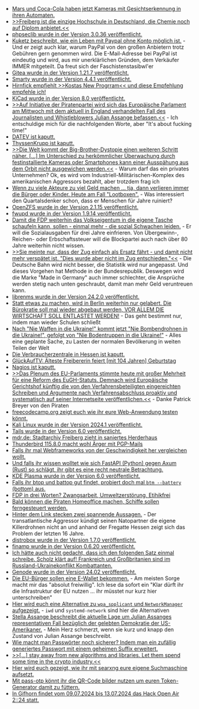 * [Mars und Coca-Cola haben jetzt Kameras mit Gesichtserkennung in ihren Automaten.](https://www.borncity.com/blog/2024/02/26/kamera-zur-gesichtserkennung-in-invenda-automaten-mars-coca-cola-entdeckt/)
* [>>Freiberg ist die einzige Hochschule in Deutschland, die Chemie noch auf Diplom anbietet.<<](https://www.spiegel.de/start/studieren-in-freiberg-campus-wohnviertel-wg-zimmer-preise-und-kneipen-a-5e6e58ce-3098-4439-9ec3-06e1462acf5b)
* [phpseclib wurde in der Version 3.0.36 veröffentlicht.](https://github.com/phpseclib/phpseclib/releases/tag/3.0.36)
* [Kuketz beschreibt, wie ein Leben mit Paypal ohne Konto möglich ist.](https://www.kuketz-blog.de/paypal-ohne-konto-nutzen-was-geht-und-was-nicht-geht/) - Und er zeigt auch klar, warum PayPal von den großen Anbietern trotz Gebühren gern genommen wird. Die E-Mail-Adresse bei PayPal ist eindeutig und wird, aus mir unerklärlichen Gründen, dem Verkäufer IMMER mitgeteilt. Da freut sich der Faschistenstasibwl'er
* [Gitea wurde in der Version 1.21.7 veröffentlicht.](https://github.com/go-gitea/gitea/releases/tag/v1.21.7)
* [Smarty wurde in der Version 4.4.1 veröffentlicht.](https://github.com/smarty-php/smarty/releases/tag/v4.4.1)
* [Hirnfick empfiehlt >>Kostas New Progrram<< und diese Empfehlung empfehle ich!](https://tuxproject.de/blog/2024/02/kuerzestkritik-kostas-new-progrram/)
* [KiCad wurde in der Version 8.0 veröffentlicht.](https://www.phoronix.com/news/KiCad-8.0-Released)
* [>>Auf Initiative der Piratenpartei wird sich das Europäische Parlament am Mittwoch mit dem aktuell in England verhandelten Fall des Journalisten und Whistleblowers Julian Assange befassen.<<](https://www.patrick-breyer.de/piraten-beenden-schweigen-der-eu-zur-drohenden-auslieferung-von-julian-assange-an-die-usa/) - Ich entschuldige mich für die nachfolgenden Worte, aber "It's about fucking time!"
* [DATEV ist kaputt.](https://www.borncity.com/blog/2024/02/26/grostrung-der-datev-vom-26-februar-2024/)
* [ThyssenKrupp ist kaputt.](https://www.bleepingcomputer.com/news/security/steel-giant-thyssenkrupp-confirms-cyberattack-on-automotive-division/)
* [>>Die Welt kommt der Big-Brother-Dystopie einen weiteren Schritt näher. [...] Im Unterschied zu herkömmlicher Überwachung durch festinstallierte Kameras oder Smartphones kann einer Ausspähung aus dem Orbit nicht ausgewichen werden.<<](https://netzpolitik.org/2024/albedo-space-jetzt-kommen-die-ueberwachungssatelliten-die-einzelne-personen-beobachten-koennen/) - Warum darf das ein privates Unternehmen? Ok, es wird vom Industriell-Militärischen-Komplex des amerikanischen Aggressors bezahlt, aber trotzdem frag ich
* [Wenn zu viele Akteure zu viel Geld machen ... tja, dann verlieren immer die Bürger oder Kinder. Heute am Fall "Lootboxen".](https://netzpolitik.org/2024/gluecksspiel-die-lootbox-debatte-stagniert/) - Was interessiert den Quartalsdenker schon, dass er Menschen für Jahre ruiniert?
* [OpenZFS wurde in der Version 2.1.15 veröffentlicht.](https://github.com/openzfs/zfs/releases/tag/zfs-2.1.15)
* [fwupd wurde in der Version 1.9.14 veröffentlicht.](https://github.com/fwupd/fwupd/releases/tag/1.9.14)
* [Damit die FDP weiterhin das Volkseigentum in die eigene Tasche schaufeln kann, sollen - einmal mehr - die sozial Schwachen leiden.](http://blog.fefe.de/?ts=9b22acf0) - Er will die Sozialausgaben für drei Jahre einfrieren. Von Übergewinn-, Reichen- oder Erbschaftssteuer will die Blockpartei auch nach über 80 Jahre weiterhin nicht wissen.
* [>>Sie meinte nur, dass der Zug einfach als Ersatz fährt - und damit nicht mehr verspätet ist. "Dies wurde aber nicht im Zug entschieden."<<](http://blog.fefe.de/?ts=9b23750c) - Die Deutsche Bahn wird nicht besser, die Statistik wird nur angepasst. Und dieses Vorgehen hat Methode in der Bundesrepublik. Deswegen wird die Marke "Made in Germany" auch immer schlechter, die Ansprüche werden stetig nach unten geschraubt, damit man mehr Geld veruntreuen kann.
* [librenms wurde in der Version 24.2.0 veröffentlicht.](https://github.com/librenms/librenms/releases/tag/24.2.0)
* [Statt etwas zu machen, wird in Berlin weiterhin nur gelabert. Die Bürokratie soll mal wieder abgebaut werden, VOR ALLEM DIE WIRTSCHAFT SOLL ENTLASTET WERDEN!](http://blog.fefe.de/?ts=9b20db5d) - Das geht bestimmt nur, indem man wieder Schulen schließt
* [Nach "Nie Waffen in die Ukraine!" kommt jetzt "Nie Bombendrohnen in die Ukraine!", gefolgt von "Nie Bodentruppen in die Ukraine!"](http://blog.fefe.de/?ts=9b20cec8) - Alles eine geplante Sache, zu Lasten der normalen Bevölkerung in weiten Teilen der Welt
* [Die Verbraucherzentrale in Hessen ist kaputt.](https://www.bleepingcomputer.com/news/security/german-state-of-hessen-says-systems-encrypted-by-ransomware/)
* [GlückAufTV: Älteste Freibererin feiert [mit 104 Jahren] Geburtstag](https://www.youtube.com/watch?v=cDhEu4a__dA)
* [Nagios ist kaputt.](https://www.borncity.com/blog/2024/02/27/nagios-xi-schwachstellen-cve-2024-24401-und-cve-2024-24402-poc-ffentlich/)
* [>>Das Plenum des EU-Parlaments stimmte heute mit großer Mehrheit für eine Reform des EuGH-Statuts. Demnach wird Europäische Gerichtshof künftig die von den Verfahrensbeteiligten eingereichten Schreiben und Argumente nach Verfahrensabschluss proaktiv und systematisch auf seiner Internetseite veröffentlichen.<<](https://www.patrick-breyer.de/grosser-erfolg-dank-piraten-eu-parlament-stimmt-fuer-neue-transparenz-regeln-fuer-den-europaeischen-gerichtshof/) - Danke Patrick Breyer von den Piraten
* [freecodecamp.org zeigt euch wie ihr eure Web-Anwendung testen könnt.](https://www.freecodecamp.org/news/performance-testing-for-web-applications/)
* [Kali Linux wurde in der Version 2024.1 veröffentlicht.](https://www.bleepingcomputer.com/news/security/kali-linux-20241-released-with-4-new-tools-ui-refresh/)
* [Tails wurde in der Version 6.0 veröffentlicht.](https://lwn.net/Articles/963986/)
* [mdr.de: Stadtarchiv Freiberg zieht in saniertes Herderhaus](https://www.mdr.de/nachrichten/sachsen/chemnitz/freiberg/stadtarchiv-umbau-herderhaus-100.html)
* [Thunderbird 115.8.0 macht wohl Ärger mit PGP-Mails](https://www.borncity.com/blog/2024/02/28/thunderbird-aerger-mit-pgp/)
* [Falls ihr mal Webframeworks von der Geschwindigkeit her vergleichen wollt.](https://web-frameworks-benchmark.netlify.app/compare)
* [Und falls ihr wissen wolltet wie sich FastAPI (Python) gegen Axum (Rust) so schlägt, ihr gibt es eine recht neutrale Betrachtung.](https://github.com/zachcoleman/fastapi-vs-axum)
* [KDE Plasma wurde in der Version 6.0 veröffentlicht.](https://kde.org/de/announcements/megarelease/6/)
* [Falls ihr btop und battop gut findet, probiert doch mal `btm --battery` (bottom) aus.](https://github.com/ClementTsang/bottom)
* [FDP in drei Worten? Zwangsarbeit, Umweltzerstörung, Etihikfrei](http://blog.fefe.de/?ts=9b1e8c30)
* [Bald können die Piraten Homeoffice machen, Schiffe sollen ferngesteuert werden.](http://blog.fefe.de/?ts=9b2145f4)
* [Hinter dem Link stecken zwei spannende Aussagen.](http://blog.fefe.de/?ts=9b21a5dc) - Der transatlantische Aggressor kündigt seinen Natopartner die eigene Killerdrohnen nicht an und anhand der Fregatte Hessen zeigt sich das Problem der letzten 16 Jahre.
* [distrobox wurde in der Version 1.7.0 veröffentlicht.](https://github.com/89luca89/distrobox/releases/tag/1.7.0)
* [finamp wurde in der Version 0.6.20 veröffentlicht.](https://github.com/jmshrv/finamp/releases/tag/0.6.20)
* [Ich hätte auch nicht gedacht, dass ich den folgenden Satz einmal schreibe. Scholz klärt auf! Frankreich und Großbritanien sind im Russland-Ukrainekonflikt Kombattanten.](http://blog.fefe.de/?ts=9b1fc454)
* [Genode wurde in der Version 24.02 veröffentlicht.](https://github.com/genodelabs/genode/releases/tag/24.02)
* [Die EU-Bürger sollen eine E-Wallet bekommen.](https://netzpolitik.org/2024/eidas-reform-eu-parlament-stimmt-fuer-digitale-brieftasche/) - Am meisten Sorge macht mir das "absolut freiwillig". Ich lese da sofort ein "Klar dürft ihr die Infrastruktur der EU nutzen ... ihr müsstet nur kurz hier unterschreiben"
* [Hier wird euch eine Alternative zu `wpa_spplicant` und `NetworkManager` aufgezeigt.](https://rubin55.org/blog/uninterupted-desktop-streaming-vs-network-manager/) - `iwd` und `systemd-network` sind hier die Alternativen
* [Stella Assange beschreibt die aktuelle Lage um Julian Assanges representativen Fall bezüglich der gelebten Demokratie der US-Amerikaner.](https://www.youtube.com/watch?v=25u2uqncY0E) - Mein Herz schmerzt, wenn sie kurz und knapp den Zustand von Julian Assange beschreibt.
* [Wie macht man Passwörter noch sicherer? Indem man ein zufällig generiertes Passwort mit einem geheimen Suffix erweitert.](https://flarexes.com/hidden-gems-of-password-managers)
* [>>[...] stay away from new algorithms and libraries. Let them spend some time in the crypto industry.<<](https://flarexes.com/cryptography-for-developers-and-best-practices)
* [Hier wird euch gezeigt, wie ihr mit searxng eure eigene Suchmaschine aufsetzt.](https://flarexes.com/build-your-own-private-search-engine-with-searxng)
* [Mit pass-otp könnt ihr die QR-Code bilder nutzen um euren Token-Generator damit zu füttern.](https://flarexes.com/how-to-setup-and-autofill-otp-using-pass-otp)
* [In Gifhorn findet vom 09.07.2024 bis 13.07.2024 das Hack Open Air 2::24 statt.](https://events.ccc.de/2024/02/29/hoa/)
